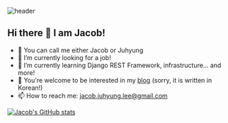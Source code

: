 ![header](https://capsule-render.vercel.app/api?type=wave&color=gradient&height=250&stext=Hi&nbsp;there&nbsp;👋&fontSize=90&fontAlignY=35)

## Hi there 👋 I am Jacob!
- 🎤 You can call me either Jacob or Juhyung
- 🔭 I’m currently looking for a job!
- 🌱 I’m currently learning Django REST Framework, infrastructure... and more!
- 🔖 You're welcome to be interested in my [blog](https://velog.io/@jacoblee19) (sorry, it is written in Korean!)
- 📫 How to reach me: jacob.juhyung.lee@gmail.com

[![Jacob's GitHub stats](https://github-readme-stats.vercel.app/api?username=jacobjlee&show_icons=true&theme=radical)](https://github.com/anuraghazra/github-readme-stats)
